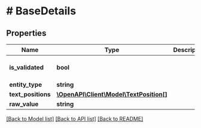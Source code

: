 # # BaseDetails

## Properties

Name | Type | Description | Notes
------------ | ------------- | ------------- | -------------
**is_validated** | **bool** |  | [optional] [default to false]
**entity_type** | **string** |  | [optional]
**text_positions** | [**\OpenAPI\Client\Model\TextPosition[]**](TextPosition.md) |  | [optional]
**raw_value** | **string** |  | [optional]

[[Back to Model list]](../../README.md#models) [[Back to API list]](../../README.md#endpoints) [[Back to README]](../../README.md)

